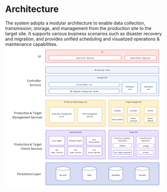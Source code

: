 # Architecture
The system adopts a modular architecture to enable data collection, transmission, storage, and management from the production site to the target site. It supports various business scenarios such as disaster recovery and migration, and provides unified scheduling and visualized operations & maintenance capabilities.
![system-architecture-1.png](./images/system-architecture-1.png)